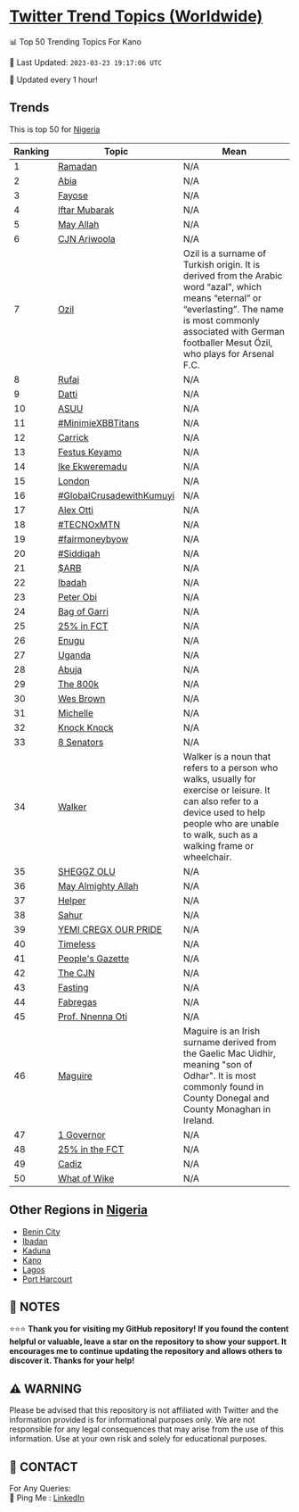 [Twitter Trend Topics (Worldwide)](https://github.com/ErcinDedeoglu/Twitter-Trend-Topics)
==========


📊 Top 50 Trending Topics For Kano

📆 Last Updated: `2023-03-23 19:17:06 UTC`

🔧 Updated every 1 hour!


## Trends

This is top 50 for [Nigeria](</Nigeria>)

| Ranking | Topic | Mean |
| ------- | ------------ | ------------ |
| 1 | [Ramadan](http://twitter.com/search?q=Ramadan) | N/A |
| 2 | [Abia](http://twitter.com/search?q=Abia) | N/A |
| 3 | [Fayose](http://twitter.com/search?q=Fayose) | N/A |
| 4 | [Iftar Mubarak](http://twitter.com/search?q=Iftar+Mubarak) | N/A |
| 5 | [May Allah](http://twitter.com/search?q=May+Allah) | N/A |
| 6 | [CJN Ariwoola](http://twitter.com/search?q=CJN+Ariwoola) | N/A |
| 7 | [Ozil](http://twitter.com/search?q=Ozil) | Ozil is a surname of Turkish origin. It is derived from the Arabic word “azal”, which means “eternal” or “everlasting”. The name is most commonly associated with German footballer Mesut Özil, who plays for Arsenal F.C. |
| 8 | [Rufai](http://twitter.com/search?q=Rufai) | N/A |
| 9 | [Datti](http://twitter.com/search?q=Datti) | N/A |
| 10 | [ASUU](http://twitter.com/search?q=ASUU) | N/A |
| 11 | [#MinimieXBBTitans](http://twitter.com/search?q=%23MinimieXBBTitans) | N/A |
| 12 | [Carrick](http://twitter.com/search?q=Carrick) | N/A |
| 13 | [Festus Keyamo](http://twitter.com/search?q=Festus+Keyamo) | N/A |
| 14 | [Ike Ekweremadu](http://twitter.com/search?q=Ike+Ekweremadu) | N/A |
| 15 | [London](http://twitter.com/search?q=London) | N/A |
| 16 | [#GlobalCrusadewithKumuyi](http://twitter.com/search?q=%23GlobalCrusadewithKumuyi) | N/A |
| 17 | [Alex Otti](http://twitter.com/search?q=Alex+Otti) | N/A |
| 18 | [#TECNOxMTN](http://twitter.com/search?q=%23TECNOxMTN) | N/A |
| 19 | [#fairmoneybyow](http://twitter.com/search?q=%23fairmoneybyow) | N/A |
| 20 | [#Siddiqah](http://twitter.com/search?q=%23Siddiqah) | N/A |
| 21 | [$ARB](http://twitter.com/search?q=%24ARB) | N/A |
| 22 | [Ibadah](http://twitter.com/search?q=Ibadah) | N/A |
| 23 | [Peter Obi](http://twitter.com/search?q=Peter+Obi) | N/A |
| 24 | [Bag of Garri](http://twitter.com/search?q=Bag+of+Garri) | N/A |
| 25 | [25% in FCT](http://twitter.com/search?q=25%25+in+FCT) | N/A |
| 26 | [Enugu](http://twitter.com/search?q=Enugu) | N/A |
| 27 | [Uganda](http://twitter.com/search?q=Uganda) | N/A |
| 28 | [Abuja](http://twitter.com/search?q=Abuja) | N/A |
| 29 | [The 800k](http://twitter.com/search?q=The+800k) | N/A |
| 30 | [Wes Brown](http://twitter.com/search?q=Wes+Brown) | N/A |
| 31 | [Michelle](http://twitter.com/search?q=Michelle) | N/A |
| 32 | [Knock Knock](http://twitter.com/search?q=Knock+Knock) | N/A |
| 33 | [8 Senators](http://twitter.com/search?q=8+Senators) | N/A |
| 34 | [Walker](http://twitter.com/search?q=Walker) | Walker is a noun that refers to a person who walks, usually for exercise or leisure. It can also refer to a device used to help people who are unable to walk, such as a walking frame or wheelchair. |
| 35 | [SHEGGZ OLU](http://twitter.com/search?q=SHEGGZ+OLU) | N/A |
| 36 | [May Almighty Allah](http://twitter.com/search?q=May+Almighty+Allah) | N/A |
| 37 | [Helper](http://twitter.com/search?q=Helper) | N/A |
| 38 | [Sahur](http://twitter.com/search?q=Sahur) | N/A |
| 39 | [YEMI CREGX OUR PRIDE](http://twitter.com/search?q=YEMI+CREGX+OUR+PRIDE) | N/A |
| 40 | [Timeless](http://twitter.com/search?q=Timeless) | N/A |
| 41 | [People's Gazette](http://twitter.com/search?q=People%27s+Gazette) | N/A |
| 42 | [The CJN](http://twitter.com/search?q=The+CJN) | N/A |
| 43 | [Fasting](http://twitter.com/search?q=Fasting) | N/A |
| 44 | [Fabregas](http://twitter.com/search?q=Fabregas) | N/A |
| 45 | [Prof. Nnenna Oti](http://twitter.com/search?q=Prof.+Nnenna+Oti) | N/A |
| 46 | [Maguire](http://twitter.com/search?q=Maguire) | Maguire is an Irish surname derived from the Gaelic Mac Uidhir, meaning "son of Odhar". It is most commonly found in County Donegal and County Monaghan in Ireland. |
| 47 | [1 Governor](http://twitter.com/search?q=1+Governor) | N/A |
| 48 | [25% in the FCT](http://twitter.com/search?q=25%25+in+the+FCT) | N/A |
| 49 | [Cadiz](http://twitter.com/search?q=Cadiz) | N/A |
| 50 | [What of Wike](http://twitter.com/search?q=What+of+Wike) | N/A |



## Other Regions in [Nigeria](</Nigeria>)

* [Benin City](</Nigeria/Benin City.md>)
* [Ibadan](</Nigeria/Ibadan.md>)
* [Kaduna](</Nigeria/Kaduna.md>)
* [Kano](</Nigeria/Kano.md>)
* [Lagos](</Nigeria/Lagos.md>)
* [Port Harcourt](</Nigeria/Port Harcourt.md>)



## 📝 NOTES

⭐⭐⭐ **Thank you for visiting my GitHub repository! If you found the content helpful or valuable, leave a star on the repository to show your support. It encourages me to continue updating the repository and allows others to discover it. Thanks for your help!**


## ⚠️ WARNING

Please be advised that this repository is not affiliated with Twitter and the information provided is for informational purposes only. We are not responsible for any legal consequences that may arise from the use of this information. Use at your own risk and solely for educational purposes.


## 📨 CONTACT

 For Any Queries:  
            🏓 Ping Me : [LinkedIn](https://www.linkedin.com/in/ercindedeoglu/)
